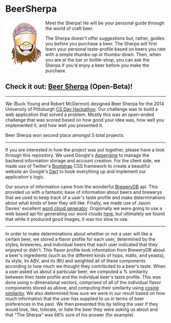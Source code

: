 BeerSherpa
==========

<img src='BeerSherpa-frontend/BeerSherpa/web/img/logo.png' width='25%' height='25%' align='left' />
Meet the Sherpa!
He will be your personal guide through the world of craft beer.

The Sherpa doesn't offer suggestions but, rather, guides you before you purchase a beer. The Sherpa will first learn your personal taste-profile based on beers you rate with a simple thumbs-up or thumbs-down. Then, when you are at the bar or bottle-shop, you can ask the Sherpa if you'd enjoy a beer before you make the purchase.

<h2>Check it out: <a href='http://www.buckyoung.com/beersherpa'>Beer Sherpa</a> (Open-Beta)!</h2>

<hr>
We (Buck Young and Robert McDermot) designed Beer Sherpa for the 2014 University of Pittsburgh <a href='http://www.cs.pitt.edu/events/CSDay/2014/hackathon.php'>CS Day Hackathon</a>.  Our challenge was to build a web application that solved a problem.  Mostly this was an open-ended challenge that was scored based on how good your idea was, how well you implemented it, and how well you presented it.

Beer Sherpa won second place amongst 5 total projects.

<hr>
If you are interested in how the project was put together, please have a look through this repository.  We used Google's <a href='https://developers.google.com/appengine/'>Appengine</a> to manage the backend information storage and account creation.  For the client side, we made use of Twitter's <a href = 'http://getbootstrap.com/2.3.2/'>Bootstrap</a> CSS framework to create a beautiful website an Google's <a href='https://www.dartlang.org/'>Dart</a> to hook everything up and implement our application's logic.

Our source of information came from the wonderful <a href='http://www.brewerydb.com/'>BreweryDB</a> api.  This provided us with a fantastic base of information about beers and brewerys that we used to keep track of a user's taste profile and make determinations about what kinds of beer they will like.  Finally, we made use of Jason Davies' excellent <a href='https://github.com/jasondavies/d3-cloud'>word cloud generator</a>.  Origionally we were going to use a web based api for generating our word clouds <a href='https://www.mashape.com/gatheringpoint/word-cloud-maker#!endpoint-MakeWordCloud'>here</a>, but ultimately we found that while it produced good images, it was too slow to use.

<hr>
In order to make determinations about whether or not a user will like a certain beer, we stored a flavor profile for each user, determined by the styles, breweries, and individual beers that each user indicated that they enjoyed or didn't.  This flavor profile took information from BreweryDB about a beer's ingredients (such as the different kinds of hops, malts, and yeasts), its style, its ABV, and its IBU and weighted all of these components according to how much we thought they contributed to a beer's taste.  When a user asked us about a particular beer, we computed a % similarity between their taste profile and the individual beer's taste profile.  This was done using n-dimensional vectors, comprised of all of the individual flavor components stored as above, and computing their similarity using <a href='http://en.wikipedia.org/wiki/Cosine_similarity'>cosine similarity</a>.  We also determined how sure we were in our result based on how much information that the user has supplied to us in terms of beer preferences in the past.  We then presented this by telling the user if they would love, like, tolerate, or hate the beer they were asking us about and that "The Sherpa" was 68% sure of his answer (for example).
